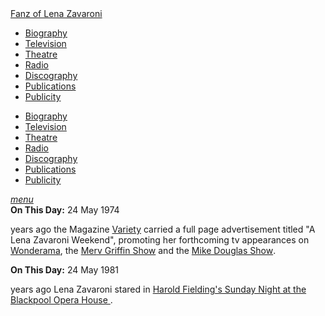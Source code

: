 <!DOCTYPE html>
<html>
<head>
<!--  Enabled DNS prefetching  -->
<meta http-equiv="x-dns-prefetch-control" content="on">

<!-- Meta Tags properties  -->
<meta property="og:title" content="On This Day: 24 May (with Lena Zavaroni)"/>
<meta property="og:description" content="1974: Variety, Vol. 163 No. 53. 1981: Harold Fielding's Sunday Night at the Blackpool Opera House."/>
<!-- Meta Tags names  -->
<meta name="title" content="On This Day: 24 May (with Lena Zavaroni)"/>
<meta name="description" content="1974: Variety, Vol. 163 No. 53. 1981: Harold Fielding's Sunday Night at the Blackpool Opera House."/>
<meta name="viewport" content="width=device-width, initial-scale=1" />

<!-- Twitter Card Meta Tags  -->
<meta name="twitter:card" content="summary" />

<meta http-equiv="Content-Type" content="text/html; charset=UTF-8" />

<!-- CSS-->
<link rel="stylesheet" href="https://cdnjs.cloudflare.com/ajax/libs/font-awesome/4.7.0/css/font-awesome.min.css" />
<link href="https://fonts.googleapis.com/icon?family=Material+Icons" rel="stylesheet" />
<link href="/materialize/css/materialize.min.css" type="text/css" rel="stylesheet" media="screen" />
<link href="/materialize/css/style.css" type="text/css" rel="stylesheet" media="screen" />

<title>On This Day: 24 May (1974 & 1981)</title>
</head>

<body>
<nav>
<div class="nav-wrapper container" style="width:100%">
<a id="logo-container" href="/index.html" class="brand-logo truncate">Fanz of Lena Zavaroni</a>
<ul class="right hide-on-med-and-down">
<li><a href="/biography/biography.html"><i class="fa fa-female"></i> Biography</a></li>
<li><a href="/television/television.html"><i class="fa fa-television"></i> Television</a></li>
<li><a href="/theatre/theatre.html"><i class="fa fa-institution"></i> Theatre</a></li>
<li><a href="/radio/radio.html"><i class="fa fa-microphone"></i> Radio</a></li>
<li><a href="/discography/discography.html"><i class="fa fa-music"></i> Discography</a></li>
<li><a href="/publications/publications.html"><i class="fa fa-newspaper-o"></i> Publications</a></li>
<li><a href="/publicity/publicity.html"><i class="fa fa-photo"></i> Publicity</a></li>

</ul>

<ul id="nav-mobile" class="side-nav">
<li><a href="/biography/biography.html"><i class="fa fa-female"></i> Biography</a></li>
<li><a href="/television/television.html"><i class="fa fa-television"></i> Television</a></li>
<li><a href="/theatre/theatre.html"><i class="fa fa-institution"></i> Theatre</a></li>
<li><a href="/radio/radio.html"><i class="fa fa-microphone"></i> Radio</a></li>
<li><a href="/discography/discography.html"><i class="fa fa-music"></i> Discography</a></li>
<li><a href="/publications/publications.html"><i class="fa fa-newspaper-o"></i> Publications</a></li>
<li><a href="/publicity/publicity.html"><i class="fa fa-photo"></i> Publicity</a></li>

</ul>
<a href="#" data-activates="nav-mobile" class="button-collapse"><i class="material-icons">menu</i></a>
</div>
</nav>

<main class="Main-Default">
<article>
<div class="row">
<div class="col s12 m6 offset-m3">
<div class="card hoverable OnThisDay">
<div class="card-content">
<span class="card-title"><strong>On This Day:</strong> 24 May 1974</span>
<p><span id="age1"></span> years ago the Magazine <a href="/publications/variety.html">Variety<sup><i class="fa fa-link" aria-hidden="true"></i></sup></a> carried a full page advertisement titled &quot;A Lena Zavaroni Weekend&quot;, promoting her forthcoming tv appearances on <a href="/television/wonderama.html">Wonderama<sup><i class="fa fa-link" aria-hidden="true"></i></sup></a>, the <a href="/television/merv-griffin-show.html">Merv Griffin Show<sup><i class="fa fa-link" aria-hidden="true"></i></sup></a> and the <a href="/television/mike-douglas-show.html">Mike Douglas Show<sup><i class="fa fa-link" aria-hidden="true"></i></sup></a>.</p>
</div></div></div>

<div class="col s12 m6 offset-m3">
<div class="card hoverable OnThisDay">
<div class="card-content">
<span class="card-title"><strong>On This Day:</strong> 24 May 1981</span>
<p><span id="age2"></span> years ago Lena Zavaroni stared in <a href="/theatre/1981/harold-fieldings-sunday-night-at-the-blackpool-opera-house.html">Harold Fielding's Sunday Night at the Blackpool Opera House <sup><i class="fa fa-link" aria-hidden="true"></i></sup></a>.</p>
</div></div></div></div>
</article>
</main>
<!-- Script for calculating number of years ago -->
<script>
var dob = '19740524';
var year = Number(dob.substr(0, 4));
var month = Number(dob.substr(4, 2)) - 1;
var day = Number(dob.substr(6, 2));
var today = new Date();
var age1 = today.getFullYear() - year;
if (today.getMonth() < month || (today.getMonth() == month && today.getDate() < day)) {
age1--;
}
document.getElementById("age1").innerHTML=age1;

var dob = '19810524';
var year = Number(dob.substr(0, 4));
var month = Number(dob.substr(4, 2)) - 1;
var day = Number(dob.substr(6, 2));
var today = new Date();
var age2 = today.getFullYear() - year;
if (today.getMonth() < month || (today.getMonth() == month && today.getDate() < day)) {
age2--;
}
document.getElementById("age2").innerHTML=age2;
</script>
<!-- Scripts -->
<script src="https://code.jquery.com/jquery-2.1.1.min.js"></script>
<script src="/materialize/js/materialize.min.js"></script>
<script src="/materialize/js/init.js"></script>
</body>
</html>
